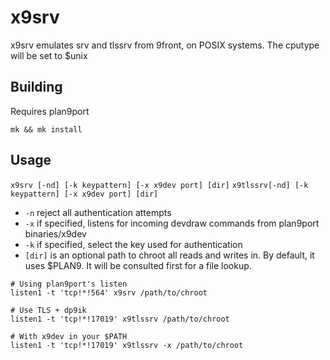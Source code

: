 # x9srv

x9srv emulates srv and tlssrv from 9front, on POSIX systems.
The cputype will be set to $unix

## Building

Requires plan9port

```/bin/rc
mk && mk install
```

## Usage

`x9srv [-nd] [-k keypattern] [-x x9dev port] [dir]`
`x9tlssrv[-nd] [-k keypattern] [-x x9dev port] [dir]`

- `-n` reject all authentication attempts
- `-x` if specified, listens for incoming devdraw commands from plan9port binaries/x9dev
- `-k` if specified, select the key used for authentication
- `[dir]` is an optional path to chroot all reads and writes in. By default, it uses $PLAN9. It will be consulted first for a file lookup.

```/bin/rc
# Using plan9port's listen
listen1 -t 'tcp!*!564' x9srv /path/to/chroot

# Use TLS + dp9ik
listen1 -t 'tcp!*!17019' x9tlssrv /path/to/chroot

# With x9dev in your $PATH
listen1 -t 'tcp!*!17019' x9tlssrv -x /path/to/chroot
```
